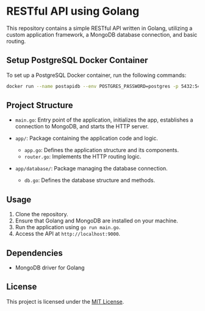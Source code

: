 # RESTful API using Golang

This repository contains a simple RESTful API written in Golang, utilizing a custom application framework, a MongoDB database connection, and basic routing.

## Setup PostgreSQL Docker Container

To set up a PostgreSQL Docker container, run the following commands:

```bash
docker run --name postapidb --env POSTGRES_PASSWORD=postgres -p 5432:5432 -d postgres
```

## Project Structure

- `main.go`: Entry point of the application, initializes the app, establishes a connection to MongoDB, and starts the HTTP server.

- `app/`: Package containing the application code and logic.
  - `app.go`: Defines the application structure and its components.
  - `router.go`: Implements the HTTP routing logic.

- `app/database/`: Package managing the database connection.
  - `db.go`: Defines the database structure and methods.

## Usage

1. Clone the repository.
2. Ensure that Golang and MongoDB are installed on your machine.
3. Run the application using `go run main.go`.
4. Access the API at `http://localhost:9000`.

## Dependencies

- MongoDB driver for Golang

## License

This project is licensed under the [MIT License](LICENSE).

